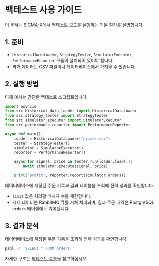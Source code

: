 # 백테스트 사용 가이드

이 문서는 SIGMA-X에서 백테스트 모드를 실행하는 기본 절차를 설명합니다.

## 1. 준비
- `HistoricalDataLoader`, `StrategyTester`, `SimulatorExecutor`, `PerformanceReporter` 모듈이 설치되어 있어야 합니다.
- 과거 데이터는 CSV 파일이나 데이터베이스에서 가져올 수 있습니다.

## 2. 실행 방법
아래 예시는 간단한 백테스트 스크립트입니다.

```python
import asyncio
from src.historical_data_loader import HistoricalDataLoader
from src.strategy_tester import StrategyTester
from src.simulator_executor import SimulatorExecutor
from src.performance_reporter import PerformanceReporter

async def main():
    loader = HistoricalDataLoader("prices.csv")
    tester = StrategyTester()
    simulator = SimulatorExecutor()
    reporter = PerformanceReporter()

    async for signal, price in tester.run(loader.load()):
        await simulator.execute(signal, price)

    print("profit", reporter.report(simulator.orders))
```
데이터베이스에 저장된 주문 기록과 결과 테이블을 조회해 전략 성과를 확인합니다.

- `limit` 값은 처리할 메시지 수를 제한합니다.
- 시세 데이터는 RabbitMQ 큐를 거쳐 처리되며, 결과 주문 내역은 PostgreSQL `orders` 테이블에도 기록됩니다.

## 3. 결과 분석
데이터베이스에 저장된 주문 기록을 조회해 전략 성과를 확인합니다.

```bash
psql -c 'SELECT * FROM orders;'
```

자세한 구조는 [백테스트 흐름](1_architecture/c3_backtest.md)을 참고하십시오.
